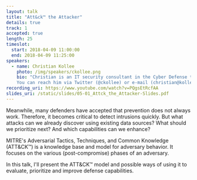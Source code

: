 ```yaml
---
layout: talk
title: "Att&ck™ the Attacker"
details: true
track: 1
accepted: true
length: 25
timeslot:
  start: 2018-04-09 11:00:00
  end: 2018-04-09 11:25:00
speakers:
  - name: Christian Kollee
    photo: /img/speakers/ckollee.png
    bio: "Christian is an IT security consultant in the Cyber Defense team at NTT Security (Germany). He supports customers to prepare for and respond to IT security incidents of all kinds. In his spare time, Christian researches current threats, like malware and new attack techniques, and methods to detect and prevent them.
    You can reach him via Twitter (@ckollee) or e-mail (christian@kollee.de)."
recording_uri: https://www.youtube.com/watch?v=PQgsEtRcfAA
slides_uri: /static/slides/05-01_Attck_the_Attacker-Slides.pdf
---
```


Meanwhile, many defenders have accepted that prevention does not always work. 
Therefore, it becomes critical to detect intrusions quickly.
But what attacks can we already discover using existing data sources? What should we prioritize next?
And which capabilities can we enhance?

MITRE's Adversarial Tactics, Techniques, and Common Knowledge (ATT&CK™) is a knowledge base and model for adversary behavior.
It focuses on the various (post-compromise) phases of an adversary.

In this talk, I'll present the ATT&CK™ model and possible ways of using it to evaluate, prioritize and improve defense capabilities.
